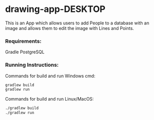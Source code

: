 # drawing-app-DESKTOP

This is an App which allows users to add People to a database with an image and allows them to edit the image with Lines and Points. 

<h3>Requirements: </h3>

Gradle
PostgreSQL


<h3>Running Instructions: </h3>
Commands for build and run Windows cmd:

```sh
gradlew build
gradlew run
```

Commands for build and run Linux/MacOS:

```sh
./gradlew build
./gradlew run
```
